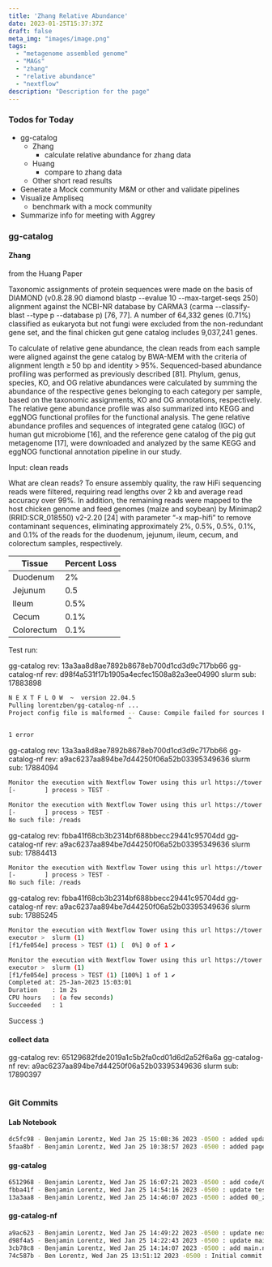 ```yaml
---
title: 'Zhang Relative Abundance'
date: 2023-01-25T15:37:37Z
draft: false
meta_img: "images/image.png"
tags:
  - "metagenome assembled genome"
  - "MAGs"
  - "zhang"
  - "relative abundance"
  - "nextflow"
description: "Description for the page"
---
```


### Todos for Today

- gg-catalog
  - Zhang
    - calculate relative abundance for zhang data
  - Huang
    - compare to zhang data
  - Other short read results
- Generate a Mock community M&M or other and validate pipelines
- Visualize Ampliseq
  - benchmark with a mock community
- Summarize info for meeting with Aggrey

### gg-catalog

#### Zhang

from the Huang Paper


Taxonomic assignments of protein sequences were made on the basis of DIAMOND (v0.8.28.90 diamond blastp --evalue 10 --max-target-seqs 250) alignment against the NCBI-NR database by CARMA3 (carma --classify-blast --type p --database p) [76, 77]. A number of 64,332 genes (0.71%) classified as eukaryota but not fungi were excluded from the non-redundant gene set, and the final chicken gut gene catalog includes 9,037,241 genes.

To calculate of relative gene abundance, the clean reads from each sample were aligned against the gene catalog by BWA-MEM with the criteria of alignment length ≥ 50 bp and identity > 95%. Sequenced-based abundance profiling was performed as previously described [81]. Phylum, genus, species, KO, and OG relative abundances were calculated by summing the abundance of the respective genes belonging to each category per sample, based on the taxonomic assignments, KO and OG annotations, respectively. The relative gene abundance profile was also summarized into KEGG and eggNOG functional profiles for the functional analysis. The gene relative abundance profiles and sequences of integrated gene catalog (IGC) of human gut microbiome [16], and the reference gene catalog of the pig gut metagenome [17], were downloaded and analyzed by the same KEGG and eggNOG functional annotation pipeline in our study.


Input: clean reads

What are clean reads?
  To ensure assembly quality, the raw HiFi sequencing reads were filtered, requiring read lengths over 2 kb and average   read accuracy over 99%. In addition, the remaining reads were mapped to the host chicken genome and feed genomes       (maize and soybean) by Minimap2 (RRID:SCR_018550) v2-2.20 [24] with parameter “-x map-hifi” to remove contaminant      sequences, eliminating approximately 2%, 0.5%, 0.5%, 0.1%, and 0.1% of the reads for the duodenum, jejunum, ileum,     cecum, and colorectum samples, respectively. 
  

| Tissue | Percent Loss |
| --- | --- |
| Duodenum | 2% | 
| Jejunum | 0.5 |
| Ileum | 0.5% |
| Cecum | 0.1% |
| Colorectum | 0.1% |

Test run:

gg-catalog rev: 13a3aa8d8ae7892b8678eb700d1cd3d9c717bb66
gg-catalog-nf rev: d98f4a531f17b1905a4ecfec1508a82a3ee04990
slurm sub: 17883898

```bash
N E X T F L O W  ~  version 22.04.5
Pulling lorentzben/gg-catalog-nf ...
Project config file is malformed -- Cause: Compile failed for sources FixedSetSources[name='/groovy/script/ScriptEC354DC4DA40B$/groovy/script/ScriptEC354DC4DA40BF3CA2978BD707DC42F2/_nf_config_45174931: 23: Unexpected character: '\'' @ line 23, column 53.   orentzb/microbiome_analyst:1.1'
                                 ^

1 error
```
gg-catalog rev: 13a3aa8d8ae7892b8678eb700d1cd3d9c717bb66
gg-catalog-nf rev: a9ac6237aa894be7d44250f06a52b03395349636
slurm sub: 17884094

```bash
Monitor the execution with Nextflow Tower using this url https://tower.nf/user/bjl34716/watch/5K1JY4eWtSuEyB
[-        ] process > TEST -

Monitor the execution with Nextflow Tower using this url https://tower.nf/user/bjl34716/watch/5K1JY4eWtSuEyB
[-        ] process > TEST -
No such file: /reads
```

gg-catalog rev: fbba41f68cb3b2314bf688bbecc29441c95704dd
gg-catalog-nf rev: a9ac6237aa894be7d44250f06a52b03395349636
slurm sub: 17884413


```bash
Monitor the execution with Nextflow Tower using this url https://tower.nf/user/bjl34716/watch/3qKGL6VkSvBEn0
[-        ] process > TEST -
No such file: /reads
```

gg-catalog rev: fbba41f68cb3b2314bf688bbecc29441c95704dd
gg-catalog-nf rev: a9ac6237aa894be7d44250f06a52b03395349636
slurm sub: 17885245

```bash
Monitor the execution with Nextflow Tower using this url https://tower.nf/user/bjl34716/watch/4CPaSFgFNS7aa4
executor >  slurm (1)
[f1/fe054e] process > TEST (1) [  0%] 0 of 1 ✔

Monitor the execution with Nextflow Tower using this url https://tower.nf/user/bjl34716/watch/4CPaSFgFNS7aa4
executor >  slurm (1)
[f1/fe054e] process > TEST (1) [100%] 1 of 1 ✔
Completed at: 25-Jan-2023 15:03:01
Duration    : 1m 2s
CPU hours   : (a few seconds)
Succeeded   : 1
```

Success :)

#### collect data

gg-catalog rev: 65129682fde2019a1c5b2fa0cd01d6d2a52f6a6a 
gg-catalog-nf rev: a9ac6237aa894be7d44250f06a52b03395349636
slurm sub: 17890397

```bash
```

### Git Commits

#### Lab Notebook

```bash
dc5fc98 - Benjamin Lorentz, Wed Jan 25 15:08:36 2023 -0500 : added updates for nextflow gg-catalog
5faa8bf - Benjamin Lorentz, Wed Jan 25 10:38:57 2023 -0500 : added page for wednesday
```

#### gg-catalog

```bash
6512968 - Benjamin Lorentz, Wed Jan 25 16:07:21 2023 -0500 : add code/00_collect_data.sh
fbba41f - Benjamin Lorentz, Wed Jan 25 14:54:16 2023 -0500 : update test_params.yaml
13a3aa8 - Benjamin Lorentz, Wed Jan 25 14:46:07 2023 -0500 : added 00_zhang_nextflow and params
```

#### gg-catalog-nf

```bash
a9ac623 - Benjamin Lorentz, Wed Jan 25 14:49:22 2023 -0500 : update nextflow.config
d98f4a5 - Benjamin Lorentz, Wed Jan 25 14:22:43 2023 -0500 : update main.nf
3cb78c8 - Benjamin Lorentz, Wed Jan 25 14:14:07 2023 -0500 : add main.nf and others
74c587b - Ben Lorentz, Wed Jan 25 13:51:12 2023 -0500 : Initial commit
```



